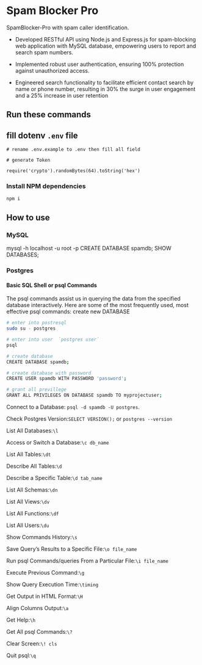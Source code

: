 # Spam Blocker Pro

SpamBlocker-Pro with spam caller identification.

-   Developed RESTful API using Node.js and Express.js for spam-blocking web application with MySQL database,
    empowering users to report and search spam numbers.

-   Implemented robust user authentication, ensuring 100% protection against unauthorized access.

-   Engineered search functionality to facilitate efficient contact search by name or phone number, resulting in 30%
    the surge in user engagement and a 25% increase in user retention

## Run these commands

## fill dotenv `.env` file

```
# rename .env.example to .env then fill all field

# generate Token

require('crypto').randomBytes(64).toString('hex')
```

### Install NPM dependencies

`npm i`

## How to use

### MySQL

mysql -h localhost -u root -p
CREATE DATABASE spamdb;
SHOW DATABASES;

### Postgres

#### Basic SQL Shell or psql Commands

The psql commands assist us in querying the data from the specified database interactively. Here are some of the most frequently used, most effective psql commands:
create new DATABASE

```bash
# enter into postresql
sudo su - postgres

# enter into user  `postgres user`
psql

# create database
CREATE DATABASE spamdb;

# create database with password
CREATE USER spamdb WITH PASSWORD 'password';

# grant all previllege
GRANT ALL PRIVILEGES ON DATABASE spamdb TO myprojectuser;

```

Connect to a Database: `psql -d spamdb -U postgres`.

Check Postgres Version:`SELECT VERSION();` or `postgres --version`

List All Databases:`\l`

Access or Switch a Database:`\c db_name`

List All Tables:`\dt`

Describe All Tables:`\d`

Describe a Specific Table:`\d tab_name`

List All Schemas:`\dn`

List All Views:`\dv`

List All Functions:`\df`

List All Users:`\du`

Show Commands History:`\s`

Save Query’s Results to a Specific File:`\o file_name`

Run psql Commands/queries From a Particular File:`\i file_name`

Execute Previous Command:`\g`

Show Query Execution Time:`\timing`

Get Output in HTML Format:`\H`

Align Columns Output:`\a`

Get Help:`\h`

Get All psql Commands:`\?`

Clear Screen:`\! cls`

Quit psql:`\q`
